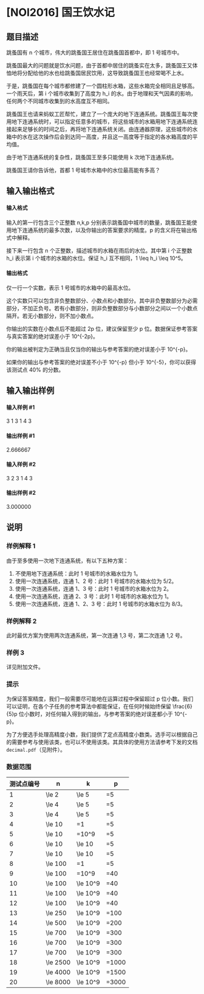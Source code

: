 
# [NOI2016] 国王饮水记
## 题目描述
跳蚤国有 n 个城市，伟大的跳蚤国王居住在跳蚤国首都中，即 1 号城市中。

跳蚤国最大的问题就是饮水问题，由于首都中居住的跳蚤实在太多，跳蚤国王又体恤地将分配给他的水也给跳蚤国居民饮用，这导致跳蚤国王也经常喝不上水。

于是，跳蚤国在每个城市都修建了一个圆柱形水箱，这些水箱完全相同且足够高。一个雨天后，第 i 个城市收集到了高度为 h_i 的水。由于地理和天气因素的影响，任何两个不同城市收集到的水高度互不相同。

跳蚤国王也请来蚂蚁工匠帮忙，建立了一个庞大的地下连通系统。跳蚤国王每次使用地下连通系统时，可以指定任意多的城市，将这些城市的水箱用地下连通系统连接起来足够长的时间之后，再将地下连通系统关闭。由连通器原理，这些城市的水箱中的水在这次操作后会到达同一高度，并且这一高度等于指定的各水箱高度的平均值。

由于地下连通系统的复杂性，跳蚤国王至多只能使用 k 次地下连通系统。

跳蚤国王请你告诉他，首都 1 号城市水箱中的水位最高能有多高？
## 输入输出格式
#### 输入格式

输入的第一行包含三个正整数 n,k,p 分别表示跳蚤国中城市的数量，跳蚤国王能使用地下连通系统的最多次数，以及你输出的答案要求的精度。p 的含义将在输出格式中解释。

接下来一行包含 n 个正整数，描述城市的水箱在雨后的水位。其中第 i 个正整数 h_i 表示第 i 个城市的水箱的水位。保证 h_i 互不相同，1 \leq h_i \leq 10^5。
#### 输出格式

仅一行一个实数，表示 1 号城市的水箱中的最高水位。

这个实数只可以包含非负整数部分、小数点和小数部分。其中非负整数部分为必需部分，不加正负号。若有小数部分，则非负整数部分与小数部分之间以一个小数点隔开。若无小数部分，则不加小数点。

你输出的实数在小数点后不能超过 2p 位，建议保留至少 p 位。数据保证参考答案与真实答案的绝对误差小于 10^{-2p}。

你的输出被判定为正确当且仅当你的输出与参考答案的绝对误差小于 10^{-p}。

如果你的输出与参考答案的绝对误差不小于 10^{-p} 但小于 10^{-5}，你可以获得该测试点 40\% 的分数。
## 输入输出样例
#### 输入样例 #1
3 1 3
1 4 3
#### 输出样例 #1
2.666667
#### 输入样例 #2
3 2 3
1 4 3
#### 输出样例 #2
3.000000
## 说明
### 样例解释 1

由于至多使用一次地下连通系统，有以下五种方案：
 
1. 不使用地下连通系统：此时 1 号城市的水箱水位为 1。 
2. 使用一次连通系统，连通 1、2 号：此时 1 号城市的水箱水位为 5/2。 
3. 使用一次连通系统，连通 1、3 号：此时 1 号城市的水箱水位为 2。 
4. 使用一次连通系统，连通 2、3 号：此时 1 号城市的水箱水位为 1。 
5. 使用一次连通系统，连通 1、2、3 号：此时 1 号城市的水箱水位为 8/3。

### 样例解释 2

此时最优方案为使用两次连通系统，第一次连通 1,3 号，第二次连通 1,2 号。

### 样例 3

详见附加文件。

### 提示

为保证答案精度，我们一般需要尽可能地在运算过程中保留超过 p 位小数。我们可以证明，在各个子任务的参考算法中都能保证，在任何时候始终保留 \frac{6}{5}p 位小数时，对任何输入得到的输出，与参考答案的绝对误差都小于 10^{-p}。

为了方便选手处理高精度小数，我们提供了定点高精度小数类。选手可以根据自己的需要参考与使用该类，也可以不使用该类。其具体的使用方法请参考下发的文档 `decimal.pdf`（见附件）。

### 数据范围

| 测试点编号 | n | k | p |
|-|-|-|-|
| 1 | \le 2 | \le 5 | =5 |
| 2 | \le 4 | \le 5 | =5 |
| 3 | \le 4 | \le 5 | =5 |
| 4 | \le 10 | =1 | =5 |
| 5 | \le 10 | =10^9 | =5 |
| 6 | \le 10 | \le 10 | =5 |
| 7 | \le 10 | \le 10 | =5 |
| 8 | \le 100 | =1 | =5 |
| 9 | \le 100 | =10^9 | =40 |
| 10 | \le 100 | \le 10^9 | =40 |
| 11 | \le 100 | \le 10^9 | =40 |
| 12 | \le 100 | \le 10^9 | =40 |
| 13 | \le 250 | \le 10^9 | =100 |
| 14 | \le 500 | \le 10^9 | =200 |
| 15 | \le 700 | \le 10^9 | =300 |
| 16 | \le 700 | \le 10^9 | =300 |
| 17 | \le 700 | \le 10^9 | =300 |
| 18 | \le 2500 | \le 10^9 | =1000 |
| 19 | \le 4000 | \le 10^9 | =1500 |
| 20 | \le 8000 | \le 10^9 | =3000 |
